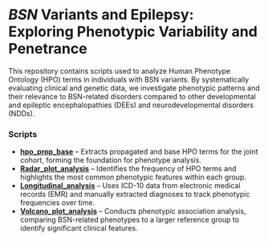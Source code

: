 # _BSN_ Variants and Epilepsy: Exploring Phenotypic Variability and Penetrance


This repository contains scripts used to analyze Human Phenotype Ontology (HPO) terms in individuals with BSN variants. By systematically evaluating clinical and genetic data, we investigate phenotypic patterns and their relevance to BSN-related disorders compared to other developmental and epileptic encephalopathies (DEEs) and neurodevelopmental disorders (NDDs).

### Scripts  

- [**hpo_prop_base**](hpo_prop_base.txt) – Extracts propagated and base HPO terms for the joint cohort, forming the foundation for phenotype analysis.  
- [**Radar_plot_analysis**](Radar_plot_analysis.R) – Identifies the frequency of HPO terms and highlights the most common phenotypic features within each group.  
- [**Longitudinal_analysis**](Longitudinal_analysis.R) – Uses ICD-10 data from electronic medical records (EMR) and manually extracted diagnoses to track phenotypic frequencies over time.  
- [**Volcano_plot_analysis**](Volcano_plot_analysis.R) – Conducts phenotypic association analysis, comparing BSN-related phenotypes to a larger reference group to identify significant clinical features.  
